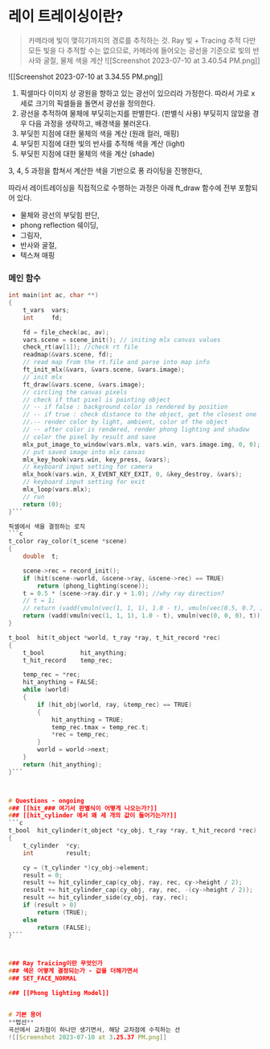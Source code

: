 # 레이 트레이싱이란?
>카메라에 빛이 맺히기까지의 경로를 추적하는 것. 
>Ray 빛 + Tracing 추적
>다만 모든 빛을 다 추적할 수는 없으므로, 카메라에 들어오는 광선을 기준으로 빛의 반사와 굴절, 물체 색을 계산
![[Screenshot 2023-07-10 at 3.40.54 PM.png]]

![[Screenshot 2023-07-10 at 3.34.55 PM.png]]
1. 픽셀마다 이미지 상 광원을 향하고 있는 광선이 있으리라 가정한다.
	따라서 가로 x 세로 크기의 픽셀들을 돌면서 광선을 정의한다.
2. 광선을 추적하여 물체에 부딪히는지를 판별한다. (판별식 사용)
	부딪히지 않았을 경우 다음 과정을 생략하고, 배경색을 불러온다.
3. 부딪힌 지점에 대한 물체의 색을 계산 (원래 컬러, 매핑)
4. 부딪힌 지점에 대한 빛의 반사를 추적해 색을 계산 (light)
5. 부딪힌 지점에 대한 물체의 색을 계산 (shade)

3, 4, 5 과정을 합쳐서 계산한 색을 기반으로 퐁 라이팅을 진행한다, 


따라서 레이트레이싱을 직접적으로 수행하는 과정은 아래
ft_draw 함수에 전부 포함되어 있다.
- 물체와 광선의 부딪힘 판단, 
- phong reflection 쉐이딩, 
- 그림자, 
- 반사와 굴절, 
- 텍스쳐 매핑

### 메인 함수
```c
int	main(int ac, char **)
{
	t_vars	vars;
	int		fd;

	fd = file_check(ac, av);
	vars.scene = scene_init(); // initing mlx canvas values
	check_rt(av[1]); //check rt file
	readmap(&vars.scene, fd); 
	// read map from the rt.file and parse into map info
	ft_init_mlx(&vars, &vars.scene, &vars.image);
	// init mlx
	ft_draw(&vars.scene, &vars.image);
	// circling the canvas pixels 
	// check if that pixel is pointing object
	// -- if false : background color is rendered by position
	// -- if true : check distance to the object, get the closest one
	//.-- render color by light, ambient, color of the object
	// -- after color is rendered, render phong lighting and shadow
	// color the pixel by result and save
	mlx_put_image_to_window(vars.mlx, vars.win, vars.image.img, 0, 0);
	// put saved image into mlx canvas
	mlx_key_hook(vars.win, key_press, &vars);
	// keyboard input setting for camera 
	mlx_hook(vars.win, X_EVENT_KEY_EXIT, 0, &key_destroy, &vars);
	// keyboard input setting for exit
	mlx_loop(vars.mlx);
	// run
	return (0);
}```

픽셀에서 색을 결정하는 로직
```c
t_color	ray_color(t_scene *scene)
{
	double	t;

	scene->rec = record_init();
	if (hit(scene->world, &scene->ray, &scene->rec) == TRUE)
		return (phong_lighting(scene));
	t = 0.5 * (scene->ray.dir.y + 1.0); //why ray direction?
	// t = 1;
	// return (vadd(vmuln(vec(1, 1, 1), 1.0 - t), vmuln(vec(0.5, 0.7, 1.0), t)));
	return (vadd(vmuln(vec(1, 1, 1), 1.0 - t), vmuln(vec(0, 0, 0), t)));
}
```

```c
t_bool	hit(t_object *world, t_ray *ray, t_hit_record *rec)
{
	t_bool			hit_anything;
	t_hit_record	temp_rec;

	temp_rec = *rec;
	hit_anything = FALSE;
	while (world)
	{
		if (hit_obj(world, ray, &temp_rec) == TRUE)
		{
			hit_anything = TRUE;
			temp_rec.tmax = temp_rec.t;
			*rec = temp_rec;
		}
		world = world->next;
	}
	return (hit_anything);
}```



# Questions - ongoing
### [[hit_### 여기서 판별식이 어떻게 나오는가?]]
### [[hit_cylinder 에서 왜 세 개의 값이 들어가는가?]]
```c
t_bool	hit_cylinder(t_object *cy_obj, t_ray *ray, t_hit_record *rec)
{
	t_cylinder	*cy;
	int			result;

	cy = (t_cylinder *)cy_obj->element;
	result = 0;
	result += hit_cylinder_cap(cy_obj, ray, rec, cy->height / 2);
	result += hit_cylinder_cap(cy_obj, ray, rec, -(cy->height / 2));
	result += hit_cylinder_side(cy_obj, ray, rec);
	if (result > 0)
		return (TRUE);
	else
		return (FALSE);
}```



### Ray Traicing이란 무엇인가
### 색은 어떻게 결정되는가 - 값을 더해가면서
### SET_FACE_NORMAL

### [[Phong lighting Model]]


# 기본 용어
**법선**
곡선에서 교차점이 하나만 생기면서, 해당 교차점에 수직하는 선
![[Screenshot 2023-07-10 at 3.25.37 PM.png]]